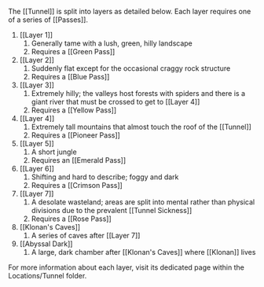 The [[Tunnel]] is split into layers as detailed below. Each layer requires one of a series of [[Passes]].

1. [[Layer 1]]
	1. Generally tame with a lush, green, hilly landscape
	2. Requires a [[Green Pass]]
2. [[Layer 2]]
	1. Suddenly flat except for the occasional craggy rock structure
	2. Requires a [[Blue Pass]]
3. [[Layer 3]]
	1. Extremely hilly; the valleys host forests with spiders and there is a giant river that must be crossed to get to [[Layer 4]]
	2. Requires a [[Yellow Pass]]
4. [[Layer 4]]
	1. Extremely tall mountains that almost touch the roof of the [[Tunnel]]
	2. Requires a [[Pioneer Pass]]
5. [[Layer 5]]
	1. A short jungle
	2. Requires an [[Emerald Pass]]
6. [[Layer 6]]
	1. Shifting and hard to describe; foggy and dark
	2. Requires a [[Crimson Pass]]
7. [[Layer 7]]
	1. A desolate wasteland; areas are split into mental rather than physical divisions due to the prevalent [[Tunnel Sickness]]
	2. Requires a [[Rose Pass]]
8. [[Klonan's Caves]]
	1. A series of caves after [[Layer 7]]
9. [[Abyssal Dark]]
	1. A large, dark chamber after [[Klonan's Caves]] where [[Klonan]] lives

For more information about each layer, visit its dedicated page within the Locations/Tunnel folder.